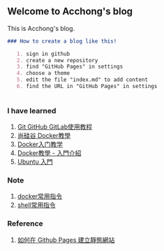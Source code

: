 ##  Welcome to Acchong's blog

   This is Acchong's blog.

```markdown
### How to create a blog like this!

   1. sign in github
   2. create a new repository
   3. find "GitHub Pages" in settings
   4. choose a theme
   5. edit the file "index.md" to add content
   6. find the URL in "GitHub Pages" in settings
    
```


### I have learned 
   1. [Git GitHub GitLab使用教程](https://www.youtube.com/watch?v=usgghEA_BEk&list=PL5eFspCU9xDe4Gz0LotCdRg5V68AD3icH&index=1)
   2. [尚硅谷 Docker教學](https://www.youtube.com/watch?v=37b3cWIIxUg&list=PLmOn9nNkQxJFX0YVLDw5EMUL-4cVzXL33&index=1)
   3. [Docker入门教学](https://www.youtube.com/watch?v=bumV64OfLCs&list=PLliocbKHJNwubNT2oK-xlB1GXTXuLFb0I)
   4. [Docker教學 - 入門介紹](https://www.youtube.com/watch?v=pa1Zao1Hy2c&list=PLVVMQF8vWNCJnlO0Y34AE_1AgCapldp38)
   5. [Ubuntu 入門](https://www.youtube.com/watch?v=u6-IMozWQG0&list=PLkmkNssEXKuxfpeezLrnmHsUoJRJzWVui&index=1)

### Note
   1. [docker常用指令](https://jian-hong-wu.github.io/blog/docker.txt)
   2. [shell常用指令](https://jian-hong-wu.github.io/blog/shell.txt)

### Reference
   1. [如何在 Github Pages 建立靜態網站](https://www.youtube.com/watch?v=bU0f1IvUcZA)
